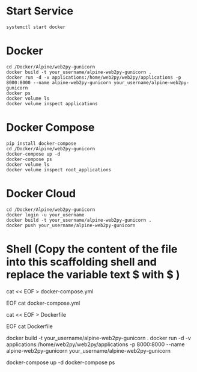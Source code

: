 # Start Service
	systemctl start docker

# Docker
	cd /Docker/Alpine/web2py-gunicorn
	docker build -t your_username/alpine-web2py-gunicorn .
	docker run -d -v applications:/home/web2py/web2py/applications -p 8000:8000 --name alpine-web2py-gunicorn your_username/alpine-web2py-gunicorn
	docker ps 
	docker volume ls
	docker volume inspect applications

# Docker Compose
	pip install docker-compose
	cd /Docker/Alpine/web2py-gunicorn
	docker-compose up -d
	docker-compose ps
	docker volume ls
	docker volume inspect root_applications

# Docker Cloud
	cd /Docker/Alpine/web2py-gunicorn
	docker login -u your_username
	docker build -t your_username/alpine-web2py-gunicorn .
	docker push your_username/alpine-web2py-gunicorn

# Shell (Copy the content of the file into this scaffolding shell and replace the variable text $ with \$ )
cat << EOF > docker-compose.yml

EOF
cat docker-compose.yml

cat << EOF > Dockerfile

EOF
cat Dockerfile

docker build -t your_username/alpine-web2py-gunicorn .
docker run -d -v applications:/home/web2py/web2py/applications -p 8000:8000 --name alpine-web2py-gunicorn your_username/alpine-web2py-gunicorn

docker-compose up -d
docker-compose ps
